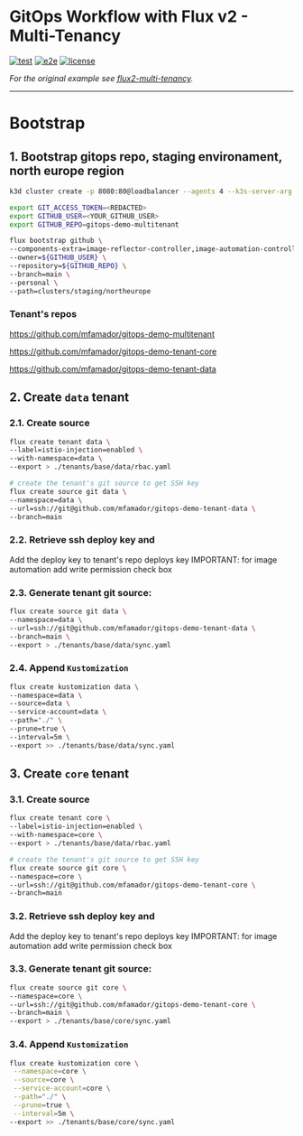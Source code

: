 # GitOps Workflow with Flux v2 - Multi-Tenancy

[![test](https://github.com/mfamador/gitops-demo-multitenant/actions/workflows/test.yaml/badge.svg)](https://github.com/mfamador/gitops-demo-multitenant/actions/workflows/test.yaml)
[![e2e](https://github.com/mfamador/gitops-demo-multitenant/actions/workflows/e2e.yaml/badge.svg)](https://github.com/mfamador/gitops-demo-multitenant/actions/workflows/e2e.yaml)
[![license](https://img.shields.io/github/license/mfamador/gitops-demo-multitenant.svg)](https://github.com/mfamador/gitops-demo-multitenant/blob/main/LICENSE)

_For the original example see [flux2-multi-tenancy](https://github.com/fluxcd/flux2-multi-tenancy)._

---
# Bootstrap 

## 1. Bootstrap gitops repo, staging environament, north europe region
```bash
k3d cluster create -p 8080:80@loadbalancer --agents 4 --k3s-server-arg "--no-deploy=traefik"

export GIT_ACCESS_TOKEN=<REDACTED>
export GITHUB_USER=<YOUR_GITHUB_USER>
export GITHUB_REPO=gitops-demo-multitenant

flux bootstrap github \
--components-extra=image-reflector-controller,image-automation-controller \
--owner=${GITHUB_USER} \
--repository=${GITHUB_REPO} \
--branch=main \
--personal \
--path=clusters/staging/northeurope
```


### Tenant's repos

https://github.com/mfamador/gitops-demo-multitenant

https://github.com/mfamador/gitops-demo-tenant-core

https://github.com/mfamador/gitops-demo-tenant-data

## 2. Create `data` tenant

### 2.1. Create source
```bash
flux create tenant data \
--label=istio-injection=enabled \
--with-namespace=data \
--export > ./tenants/base/data/rbac.yaml

# create the tenant's git source to get SSH key
flux create source git data \
--namespace=data \
--url=ssh://git@github.com/mfamador/gitops-demo-tenant-data \
--branch=main
```

### 2.2. Retrieve ssh deploy key and

Add the deploy key to tenant's repo deploys key
IMPORTANT: for image automation add write permission check box

### 2.3. Generate tenant git source:
```bash
flux create source git data \
--namespace=data \
--url=ssh://git@github.com/mfamador/gitops-demo-tenant-data \
--branch=main \
--export > ./tenants/base/data/sync.yaml
```

### 2.4. Append `Kustomization`
```bash
flux create kustomization data \
--namespace=data \
--source=data \
--service-account=data \
--path="./" \
--prune=true \
--interval=5m \
--export >> ./tenants/base/data/sync.yaml
```

## 3. Create `core` tenant

### 3.1. Create source
```bash
flux create tenant core \
--label=istio-injection=enabled \
--with-namespace=core \
--export > ./tenants/base/data/rbac.yaml

# create the tenant's git source to get SSH key
flux create source git core \
--namespace=core \
--url=ssh://git@github.com/mfamador/gitops-demo-tenant-core \
--branch=main
```

### 3.2. Retrieve ssh deploy key and 

Add the deploy key to tenant's repo deploys key
IMPORTANT: for image automation add write permission check box

### 3.3. Generate tenant git source:
```bash
flux create source git core \
--namespace=core \
--url=ssh://git@github.com/mfamador/gitops-demo-tenant-core \
--branch=main \
--export > ./tenants/base/core/sync.yaml
```

### 3.4. Append `Kustomization`
```bash
flux create kustomization core \
 --namespace=core \
 --source=core \
 --service-account=core \
 --path="./" \
 --prune=true \
 --interval=5m \
--export >> ./tenants/base/core/sync.yaml
```

